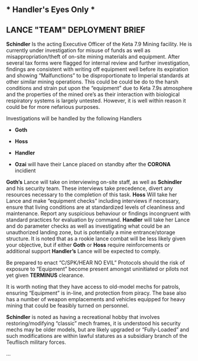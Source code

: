 ## * Handler's Eyes Only *

## LANCE "TEAM" DEPLOYMENT BRIEF

**Schindler** Is the acting Executive Officer of the Keta 7.9 Mining facility. He is currently under investigation 
for misuse of funds as well as misappropriation/theft of on-site mining materials and equipment.  After several tax 
forms were flagged for internal review and further investigation, findings are consistent with writing off equipment 
well before its expiration and showing “Malfunctions” to be disproportionate to Imperial standards at other similar 
mining operations. This could be could be do to the harsh conditions and strain put upon the “equipment” due to 
Keta 7.9s atmosphere and the properties of the mined ore’s as their interaction with biological respiratory systems 
is largely untested. However, it is well within reason it could be for more nefarious purposes.  

Investigations will be handled by the following Handlers

* **Goth**

* **Hoss**

* **Handler**

* **Ozai** will have their Lance placed on standby after the **CORONA** incidient


**Goth’s** Lance will take on interviewing on-site staff, as well as **Schindler** and his security team. These 
interviews take precedence, divert any resources necessary to the completion of this task.
**Hoss** Will take her Lance and make “equipment checks” including interviews if necessary, ensure that living 
conditions are at standardized levels of cleanliness and maintenance.  Report any suspicious behaviour or findings 
incongruent with standard practices for evaluation by command.
**Handler** will take her Lance and do parameter checks as well as investigating what could be an unauthorized 
landing zone, but is potentially a mine entrance/storage structure.  It is noted that as a rookie lance combat will
be less likely given your objective, but if either **Goth** or **Hoss** require reinforcements or additional 
support **Handler’s** Lance will be expected to comply.  

Be prepared to enact “C/SPK/HEAR NO EVIL” Protocols should the risk of exposure to “Equipment” become present 
amongst uninitiated or pilots not yet given **TERMINUS** clearance. 

It is worth noting that they have access to old-model mechs for patrols, ensuring “Equipment” is in-line, and 
protection from piracy.  The base also has a number of weapon emplacements and vehicles equipped for heavy mining 
that could be feasibly turned on personnel.  

**Schindler** is noted as having a recreational hobby that involves restoring/modifying “classic” mech frames, it 
is understood his security mechs may be older models, but are likely upgraded or “Fully-Loaded” and such 
modifications are within lawful statures as a subsidiary branch of the Teuflisch military forces.




...
